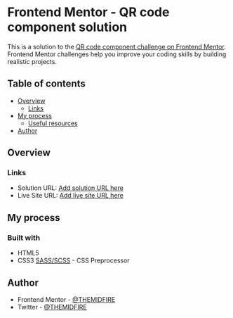 # Frontend Mentor - QR code component solution

This is a solution to the [QR code component challenge on Frontend Mentor](https://www.frontendmentor.io/challenges/qr-code-component-iux_sIO_H). Frontend Mentor challenges help you improve your coding skills by building realistic projects. 

## Table of contents

- [Overview](#overview)
  - [Links](#links)
- [My process](#my-process)
  - [Useful resources](#useful-resources)
- [Author](#author)

## Overview

### Links

- Solution URL: [Add solution URL here](https://www.frontendmentor.io/solutions/qr-code-component-X0vuHWMz3k)
- Live Site URL: [Add live site URL here](https://themidfire.github.io/QR-code-component/)

## My process

### Built with

- HTML5
- CSS3
 [SASS/SCSS](https://sass-lang.com/) - CSS Preprocessor

## Author

- Frontend Mentor - [@THEMIDFIRE](https://www.frontendmentor.io/profile/THEMIDFIRE)
- Twitter - [@THEMIDFIRE](https://www.twitter.com/THEMIDFIRE)
